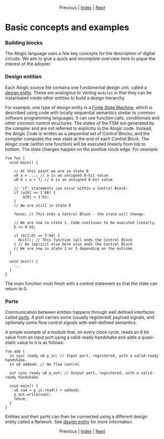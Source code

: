<p align="center">
Previous |
<a href="index.md">Index</a> |
<a href="compilation.md">Next</a>
</p>

# Basic concepts and examples 

### Building blocks

The Alogic language uses a few key concepts for the description of digital
circuits. We aim to give a quick and incomplete overview here to pique the
interest of the adopter.

### Design entities

Each Alogic source file contains one fundamental design unit, called a [design
entity](entities.md). These are analogous to Verilog `modules` in that they can
be instantiated inside other entities to build a design hierarchy.

For example, one type of design entity is a [Finite State Machine](fsms.md),
which is described using code with locally sequential semantics similar to
common software programming languages. It can use function calls, conditionals
and other common control structures. The states of the FSM are generated by the
compiler and are not referred to explicitly in the Alogic code. Instead, the
Alogic Code is written as a sequential set of Control Blocks, and the compiler
computes the new state at the end of each Control Block. The Alogic code (within
one function) will be executed linearly from top to bottom. The state changes
happen on the positive clock edge. For example:

```
fsm foo {
  void main() {
  
    // At this point we are in state 0
    u8 a = ...; // a is an unsigned 8-bit value
    u8 b = a + 7; // b is an unsigned 8-bit value
    
    // 'if' statements can occur within a Control Block:
    if (a[0] == 1'b0) {
        a[0] = 1'b1;
    }
    // We are still in state 0
    
    fence; // This ends a Control Block - the state will change.
    
    // We are now in state 1. Code continues to be executed linearly.
    b += 8'd1;
    
    if (b[2:0] == 3'b0) {
      doit(); // This function call ends the Control Block
    } // An implicit else here also ends the Control Block
    // We are now in state 2 or 3 depending on the outcome.
  }

  void doit() {
    ...
  }
}
```

The main function must finish with a control statement so that the state can
return to 0.

### Ports

Communication between entities happens through well defined interfaces called
[ports](ports.md). A port carries some (usually registered) payload signals,
and optionally some flow control signals with well-defined semantics.

A simple example of a module that, on every clock cycle, reads an 8 bit value
from an input port using a valid-ready handshake and adds a quasi-static value
to it is as follows:

```
fsm add {
  in sync ready u8 p_in; // Input port, registered, with a valid-ready handshake.
  in u8 addend; // No flow control

  out sync ready u8 p_out; // Output port, registered, with a valid-ready handshake.

  void main() {
    u8 sum = p_in.read() + addend;
    p_out.write(sum);
    fence;
  }
}
```

Entities and their ports can then be connected using a different design entity
called a Network. See [design entity](entities.md) for more information.

<p align="center">
Previous |
<a href="index.md">Index</a> |
<a href="compilation.md">Next</a>
</p>
